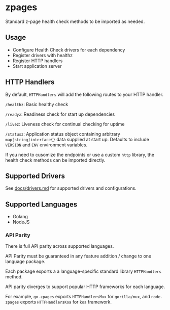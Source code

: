 # zpages

Standard z-page health check methods to be imported as needed.

## Usage

- Configure Health Check drivers for each dependency
- Register drivers with healthz
- Register HTTP handlers
- Start application server

## HTTP Handlers

By default, `HTTPHandlers` will add the following routes to your HTTP handler.

`/healthz`: Basic healthy check	

`/readyz`: Readiness check for start up dependencies

`/livez`: Liveness check for continual checking for uptime

`/statusz`: Application status object containing arbitrary `map[string]interface{}` data supplied at start up. Defaults to include `VERSION` and `ENV` environment variables.

If you need to cusomize the endpoints or use a custom `http` library, the health check methods can be imported directly.

## Supported Drivers

See [docs/drivers.md](docs/drivers.md) for supported drivers and configurations.

## Supported Languages

- Golang
- NodeJS

### API Parity

There is full API parity across supported languages.

API Parity must be guaranteed in any feature addition / change to one language package.

Each package exports a a language-specific standard library `HTTPHandlers` method.

API parity diverges to support popular HTTP frameworks for each language.

For example, `go-zpages` exports `HTTPHandlersMux` for `gorilla/mux`, and `node-zpages` exports `HTTPHandlersKoa` for `koa` framework.
